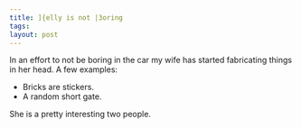 ```yaml
---
title: ]{elly is not |3oring
tags: 
layout: post
---
```

In an effort to not be boring in the car my wife has started fabricating things in her head. A few examples:<br /><ul><li>Bricks are stickers.</li><li>A random short gate.</li></ul>She is a pretty interesting two people.
